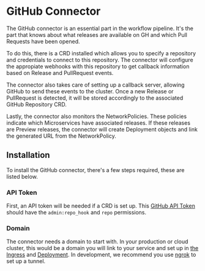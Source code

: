# GitHub Connector

The GitHub connector is an essential part in the workflow pipeline. It's the
part that knows about what releases are available on GH and which Pull Requests
have been opened.

To do this, there is a CRD installed which allows you to specify a repository
and credentials to connect to this repository. The connector will configure the
appropiate webhooks with this repository to get callback information based on
Release and PullRequest events.

The connector also takes care of setting up a callback server, allowing GitHub
to send these events to the cluster. Once a new Release or PullRequest is
detected, it will be stored accordingly to the associated GitHub Repository CRD.

Lastly, the connector also monitors the NetworkPolicies. These policies indicate
which Microservices have associated releases. If these releases are Preview
releases, the connector will create Deployment objects and link the generated
URL from the NetworkPolicy.

## Installation

To install the GitHub connector, there's a few steps required, these are listed
below.

### API Token

First, an API token will be needed if a CRD is set up. This [GitHub API Token](https://github.com/settings/tokens)
should have the `admin:repo_hook` and `repo` permissions.

### Domain

The connector needs a domain to start with. In your production or cloud cluster,
this would be a domain you will link to your service and set up in [the Ingress](https://github.com/manifoldco/heighliner/blob/90e33f43b6b61e6aca2e3d68e3452d762887def5/docs/kube/github-policy.yaml#L98)
and [Deployment](https://github.com/manifoldco/heighliner/blob/90e33f43b6b61e6aca2e3d68e3452d762887def5/docs/kube/github-policy.yaml#L59).
In development, we recommend you use [ngrok](https://ngrok.com/) to set up a tunnel.
